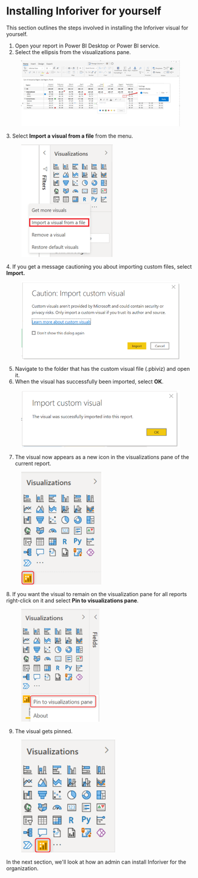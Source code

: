 # Installing Inforiver for yourself

This section outlines the steps involved in installing the Inforiver visual for yourself.

1. Open your report in Power BI Desktop or Power BI service.
2. Select the ellipsis from the visualizations pane.

<figure><img src="../../.gitbook/assets/image.png" alt=""><figcaption></figcaption></figure>

3\. Select **Import a visual from a file** from the menu.

<figure><img src="../../.gitbook/assets/image (2).png" alt=""><figcaption></figcaption></figure>

4\. If you get a message cautioning you about importing custom files, select **Import.**

<figure><img src="../../.gitbook/assets/image (3).png" alt=""><figcaption></figcaption></figure>

5. Navigate to the folder that has the custom visual file (.pbiviz) and open it.
6. When the visual has successfully been imported, select **OK**.

<figure><img src="../../.gitbook/assets/image (4).png" alt=""><figcaption></figcaption></figure>

7. The visual now appears as a new icon in the visualizations pane of the current report.

<figure><img src="../../.gitbook/assets/image (5).png" alt=""><figcaption></figcaption></figure>

8\. If you want the visual to remain on the visualization pane for all reports right-click on it and select **Pin to visualizations pane**.

<figure><img src="../../.gitbook/assets/image (6).png" alt=""><figcaption></figcaption></figure>

9. The visual gets pinned.

<figure><img src="../../.gitbook/assets/image (7).png" alt=""><figcaption></figcaption></figure>

In the next section, we'll look at how an admin can install Inforiver for the organization.
